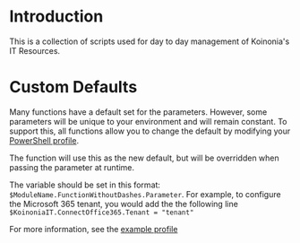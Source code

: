 # Introduction
This is a collection of scripts used for day to day management of Koinonia's IT Resources.

# Custom Defaults
Many functions have a default set for the parameters. However, some parameters will be unique to your environment and will remain constant. To support this, all functions allow you to change the default by modifying your [PowerShell profile](https://docs.microsoft.com/en-us/powershell/module/microsoft.powershell.core/about/about_profiles).

The function will use this as the new default, but will be overridden when passing the parameter at runtime.

The variable should be set in this format: `$ModuleName.FunctionWithoutDashes.Parameter`. For example, to configure the Microsoft 365 tenant, you would add the the following line `$KoinoniaIT.ConnectOffice365.Tenant = "tenant"`

For more information, see the [example profile](Examples/Profile.ps1)